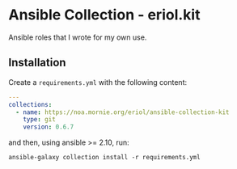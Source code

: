 # Ansible Collection - eriol.kit

Ansible roles that I wrote for my own use.

## Installation

Create a `requirements.yml` with the following content:

```yaml
---
collections:
  - name: https://noa.mornie.org/eriol/ansible-collection-kit
    type: git
    version: 0.6.7
```

and then, using ansible >= 2.10, run:

```
ansible-galaxy collection install -r requirements.yml
```
